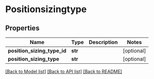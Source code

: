 # Positionsizingtype

## Properties
Name | Type | Description | Notes
------------ | ------------- | ------------- | -------------
**position_sizing_type_id** | **str** |  | [optional] 
**position_sizing_type** | **str** |  | [optional] 

[[Back to Model list]](../README.md#documentation-for-models) [[Back to API list]](../README.md#documentation-for-api-endpoints) [[Back to README]](../README.md)


